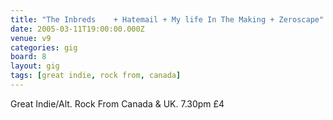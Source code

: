 ```yaml
---
title: "The Inbreds    + Hatemail + My life In The Making + Zeroscape"
date: 2005-03-11T19:00:00.000Z
venue: v9
categories: gig
board: 8
layout: gig
tags: [great indie, rock from, canada]
---
```

Great Indie/Alt. Rock From    Canada & UK. 7.30pm &pound;4</b>